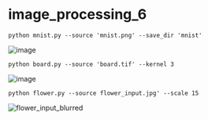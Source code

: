 # image_processing_6

```shell
python mnist.py --source 'mnist.png' --save_dir 'mnist'
```

![image](https://user-images.githubusercontent.com/64268059/124059121-ceaa6380-da3f-11eb-97a8-4d92e7e52aba.png)


```shell
python board.py --source 'board.tif' --kernel 3
```

![image](https://user-images.githubusercontent.com/64268059/124059190-e550ba80-da3f-11eb-8180-6d53f0ef1c4a.png)


```shell
python flower.py --source flower_input.jpg' --scale 15
```

![flower_input_blurred](https://user-images.githubusercontent.com/64268059/124243823-85d3d700-db33-11eb-94e2-25e4ade61c18.jpg)
